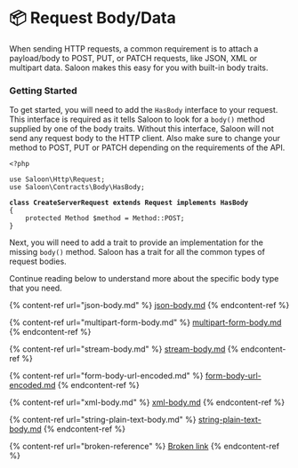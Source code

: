 # 📦 Request Body/Data

When sending HTTP requests, a common requirement is to attach a payload/body to POST, PUT, or PATCH requests, like JSON, XML or multipart data. Saloon makes this easy for you with built-in body traits.

### Getting Started

To get started, you will need to add the `HasBody` interface to your request. This interface is required as it tells Saloon to look for a `body()` method supplied by one of the body traits. Without this interface, Saloon will not send any request body to the HTTP client. Also make sure to change your method to POST, PUT or PATCH depending on the requirements of the API.

<pre class="language-php"><code class="lang-php">&#x3C;?php

use Saloon\Http\Request;
use Saloon\Contracts\Body\HasBody;

<strong>class CreateServerRequest extends Request implements HasBody
</strong>{
    protected Method $method = Method::POST;
}
</code></pre>

Next, you will need to add a trait to provide an implementation for the missing `body()` method. Saloon has a trait for all the common types of request bodies.

Continue reading below to understand more about the specific body type that you need.

{% content-ref url="json-body.md" %}
[json-body.md](json-body.md)
{% endcontent-ref %}

{% content-ref url="multipart-form-body.md" %}
[multipart-form-body.md](multipart-form-body.md)
{% endcontent-ref %}

{% content-ref url="stream-body.md" %}
[stream-body.md](stream-body.md)
{% endcontent-ref %}

{% content-ref url="form-body-url-encoded.md" %}
[form-body-url-encoded.md](form-body-url-encoded.md)
{% endcontent-ref %}

{% content-ref url="xml-body.md" %}
[xml-body.md](xml-body.md)
{% endcontent-ref %}

{% content-ref url="string-plain-text-body.md" %}
[string-plain-text-body.md](string-plain-text-body.md)
{% endcontent-ref %}

{% content-ref url="broken-reference" %}
[Broken link](broken-reference)
{% endcontent-ref %}

